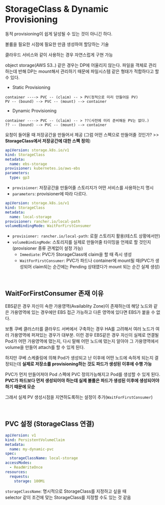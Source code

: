 # StorageClass & Dynamic Provisioning

동적 provisioning이 쉽게 달성될 수 있는 것이 아니긴 하다.

볼륨을 필요한 시점에 필요한 만큼 생성하여 할당하는 기술

클라우드 서비스와 같이 사용하는 경우 자연스럽게 구현 가능

object storage(AWS S3..) 같은 경우는 DP에 어울리지 않는다. 파일을 객체로 관리하는데 반해 DP는 mount해서 관리하기 때문에 파일시스템 같은 형태가 적합하다고 할 수 있다.  

- Static Provisioning
```
container ----> PVC -- (claim) -- > PV(정적으로 미리 만들어둔 PV)
PV -- (bound) --> PVC -- (mount) --> container
```

- Dynamic Provisioning
```
container ----> PVC -- (claim) -- > ??(사전에 미리 준비해둔 PV는 없다.)
?? -- (bound) --> PVC -- (mount) --> container
```
요청이 들어올 때 저장공간을 만들어서 제공 (그럼 어떤 스펙으로 만들어줄 것인가? >> **StorageClass에서 저장공간에 대한 스펙 정의**)

```yaml
apiVersion: storage.k8s.io/v1
kind: StorageClass
metadata:
  name: ebs-storage
provisioner: kubernetes.io/aws-ebs
parameters:
  type: gp3
```
- `provisioner`: 저장공간을 만들어줄 스토리지가 어떤 서비스를 사용하는지 명시  
- `parameters`: provisioner에 따라 다르다.

```yaml
apiVersion: storage.k8s.io/v1
kind: StorageClass
metadata:
  name: local-storage
provisioner: rancher.io/local-path
volumeBindingMode: WaitForFirstConsumer
```
- `provisioner: rancher.io/local-path`: 로컬 스토리지 활용(테스트 상황에서만)
- `volumeBindingMode`: 스토리지를 실제로 만들어줄 타이밍을 언제로 할 것인지(provisioner 종류 관계없이 설정 가능)
  - `Immediate`: PVC가 StorageClass에 claim을 할 때 즉시 생성
  - `WaitForFirstConsumer`: PVC가 파드나 container에 mount될 때(PVC가 생성되어 claim되는 순간에는 Pending 상태였다가 mount 되는 순간 실제 생성)

<br>

## WaitForFirstConsumer 존재 이유

EBS같은 경우 자신이 속한 가용영역(Availablity Zone)이 존재하는데 해당 노드와 같은 가용영역에 있는 경우에만 EBS 접근 가능하고 다른 영역에 있다면 EBS가 붙을 수 없다.

보통 쿠베 클러스터를 클라우드 서버에서 구축하는 경우 HA를 고려해서 여러 노드가 여러 가용영역에 퍼져있는 경우가 대부분. 이런 경우 EBS같은 경우 자신이 실제로 연결될 Pod가 어떤 가용영역에 떴는지, 다시 말해 어떤 노드에 떴는지 알아야 그 가용영역에서 volume을 만들어 attach를 할 수 있게 된다.

하지만 쿠베 스케줄링에 의해 Pod가 생성되고 난 이후에 어떤 노드에 속하게 되는지 결정되는데 **실제로 저장소를 provisioning하는 것도 파드가 생성된 이후에 수행 가능**

PVC가 먼저 만들어져야 Pod 스펙에 PVC 정의가능해지고 Pod를 생성할 수 있게 된다.  
**PVC가 파드보다 먼저 생성되어야 하는데 실제 볼륨은 파드가 생성된 이후에 생성되어야 하기 때문에 모순**

그래서 실제 PV 생성시점을 지연하도록하는 설정이 추가(`WaitForFirstConsumer`)

<br>

## PVC 설정 (StorageClass 연결)

```yaml
apiVersion: v1
kind: PersistentVolumeClaim
metadata:
  name: my-dynamic-pvc
spec:
  storageClassName: local-storage 
accessModes:
  - ReadWriteOnce
resources:
  requests:
    storage: 100Mi
```
`storageClassName`: 명시적으로 StorageClass를 지정하고 싶을 때  
selector 같이 조건에 맞는 StorageClass를 지정할 수도 있는 것 같음

